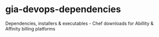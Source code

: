 # gia-devops-dependencies
Dependencies, installers &amp; executables - Chef downloads for Abillity &amp; Affinity billing platforms
